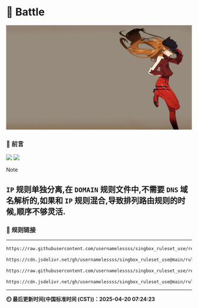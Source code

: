 
# 🧸 Battle
![](https://raw.githubusercontent.com/usernamelessss/picture-bed/main/images/202504042256831.jpg)
### 📣 前言
![](https://shields.io/badge/-移除重复规则-ff69b4) ![](https://shields.io/badge/-IP&nbsp;规则单独存放不与&nbsp;DOMAIN&nbsp;等混合-green)
> [!NOTE]
**`IP` 规则单独分离,在 `DOMAIN` 规则文件中,不需要 `DNS` 域名解析的,如果和 `IP` 规则混合,导致排列路由规则的时候,顺序不够灵活.**
---

###  🔗 规则链接
---

```url
https://raw.githubusercontent.com/usernamelessss/singbox_ruleset_use/refs/heads/main/rule/Battle/Battle_No_IP.json
```

```url
https://cdn.jsdelivr.net/gh/usernamelessss/singbox_ruleset_use@main/rule/Battle/Battle_No_IP.json
```

```url
https://raw.githubusercontent.com/usernamelessss/singbox_ruleset_use/refs/heads/main/rule/Battle/Battle_No_IP.srs
```

```url
https://cdn.jsdelivr.net/gh/usernamelessss/singbox_ruleset_use@main/rule/Battle/Battle_No_IP.srs
```

---
**⏲️ 最后更新时间(中国标准时间 (CST))：2025-04-20 07:24:23**